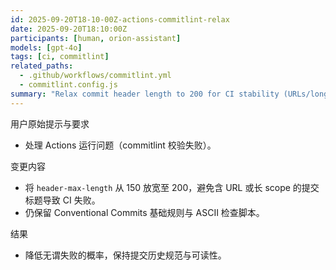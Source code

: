 ```yaml
---
id: 2025-09-20T18-10-00Z-actions-commitlint-relax
date: 2025-09-20T18:10:00Z
participants: [human, orion-assistant]
models: [gpt-4o]
tags: [ci, commitlint]
related_paths:
  - .github/workflows/commitlint.yml
  - commitlint.config.js
summary: "Relax commit header length to 200 for CI stability (URLs/long scopes) while keeping Conventional Commits and ASCII checks."
---
```


用户原始提示与要求
- 处理 Actions 运行问题（commitlint 校验失败）。

变更内容
- 将 `header-max-length` 从 150 放宽至 200，避免含 URL 或长 scope 的提交标题导致 CI 失败。
- 仍保留 Conventional Commits 基础规则与 ASCII 检查脚本。

结果
- 降低无谓失败的概率，保持提交历史规范与可读性。
